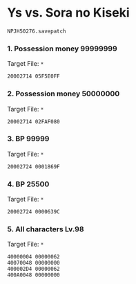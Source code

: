 #  Ys vs. Sora no Kiseki

`NPJH50276.savepatch`

### 1. Possession money 99999999

Target File: `*`

```
20002714 05F5E0FF
```

### 2. Possession money 50000000

Target File: `*`

```
20002714 02FAF080
```

### 3. BP 99999

Target File: `*`

```
20002724 0001869F
```

### 4. BP 25500

Target File: `*`

```
20002724 0000639C
```

### 5. All characters Lv.98

Target File: `*`

```
40000004 00000062
40070048 00000000
400002D4 00000062
400A0048 00000000
```

